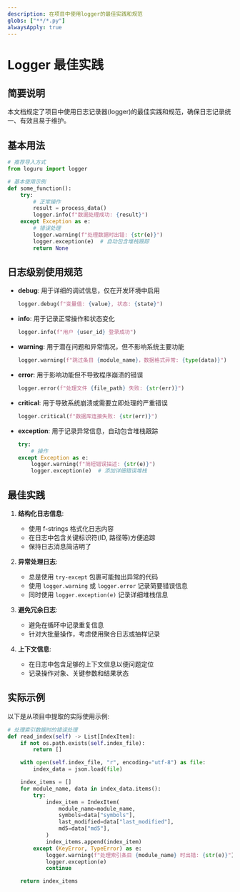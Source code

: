 ```yaml
---
description: 在项目中使用logger的最佳实践和规范
globs: ["**/*.py"]
alwaysApply: true
---
```


# Logger 最佳实践

## 简要说明
本文档规定了项目中使用日志记录器(logger)的最佳实践和规范，确保日志记录统一、有效且易于维护。

## 基本用法

```python
# 推荐导入方式
from loguru import logger

# 基本使用示例
def some_function():
    try:
        # 正常操作
        result = process_data()
        logger.info(f"数据处理成功: {result}")
    except Exception as e:
        # 错误处理
        logger.warning(f"处理数据时出错: {str(e)}")
        logger.exception(e)  # 自动包含堆栈跟踪
        return None
```

## 日志级别使用规范

- **debug**: 用于详细的调试信息，仅在开发环境中启用
  ```python
  logger.debug(f"变量值: {value}, 状态: {state}")
  ```

- **info**: 用于记录正常操作和状态变化
  ```python
  logger.info(f"用户 {user_id} 登录成功")
  ```

- **warning**: 用于潜在问题和异常情况，但不影响系统主要功能
  ```python
  logger.warning(f"跳过条目 {module_name}，数据格式异常: {type(data)}")
  ```

- **error**: 用于影响功能但不导致程序崩溃的错误
  ```python
  logger.error(f"处理文件 {file_path} 失败: {str(err)}")
  ```

- **critical**: 用于导致系统崩溃或需要立即处理的严重错误
  ```python
  logger.critical(f"数据库连接失败: {str(err)}")
  ```

- **exception**: 用于记录异常信息，自动包含堆栈跟踪
  ```python
  try:
      # 操作
  except Exception as e:
      logger.warning(f"简短错误描述: {str(e)}")
      logger.exception(e)  # 添加详细错误堆栈
  ```

## 最佳实践

1. **结构化日志信息**:
   - 使用 f-strings 格式化日志内容
   - 在日志中包含关键标识符(ID, 路径等)方便追踪
   - 保持日志消息简洁明了

2. **异常处理日志**:
   - 总是使用 `try-except` 包裹可能抛出异常的代码
   - 使用 `logger.warning` 或 `logger.error` 记录简要错误信息
   - 同时使用 `logger.exception(e)` 记录详细堆栈信息

3. **避免冗余日志**:
   - 避免在循环中记录重复信息
   - 针对大批量操作，考虑使用聚合日志或抽样记录

4. **上下文信息**:
   - 在日志中包含足够的上下文信息以便问题定位
   - 记录操作对象、关键参数和结果状态

## 实际示例

以下是从项目中提取的实际使用示例:

```python
# 处理索引数据时的错误处理
def read_index(self) -> List[IndexItem]:
    if not os.path.exists(self.index_file):
        return []

    with open(self.index_file, "r", encoding="utf-8") as file:
        index_data = json.load(file)

    index_items = []
    for module_name, data in index_data.items():
        try:
            index_item = IndexItem(
                module_name=module_name,
                symbols=data["symbols"],
                last_modified=data["last_modified"],
                md5=data["md5"],
            )
            index_items.append(index_item)
        except (KeyError, TypeError) as e:
            logger.warning(f"处理索引条目 {module_name} 时出错: {str(e)}")
            logger.exception(e)
            continue

    return index_items 